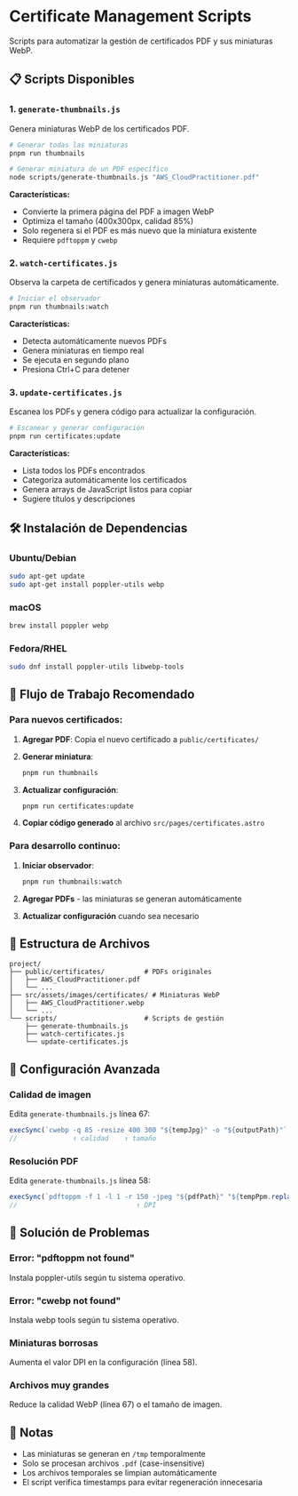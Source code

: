 # Certificate Management Scripts

Scripts para automatizar la gestión de certificados PDF y sus miniaturas WebP.

## 📋 Scripts Disponibles

### 1. `generate-thumbnails.js`
Genera miniaturas WebP de los certificados PDF.

```bash
# Generar todas las miniaturas
pnpm run thumbnails

# Generar miniatura de un PDF específico
node scripts/generate-thumbnails.js "AWS_CloudPractitioner.pdf"
```

**Características:**
- Convierte la primera página del PDF a imagen WebP
- Optimiza el tamaño (400x300px, calidad 85%)
- Solo regenera si el PDF es más nuevo que la miniatura existente
- Requiere `pdftoppm` y `cwebp`

### 2. `watch-certificates.js`
Observa la carpeta de certificados y genera miniaturas automáticamente.

```bash
# Iniciar el observador
pnpm run thumbnails:watch
```

**Características:**
- Detecta automáticamente nuevos PDFs
- Genera miniaturas en tiempo real
- Se ejecuta en segundo plano
- Presiona Ctrl+C para detener

### 3. `update-certificates.js`
Escanea los PDFs y genera código para actualizar la configuración.

```bash
# Escanear y generar configuración
pnpm run certificates:update
```

**Características:**
- Lista todos los PDFs encontrados
- Categoriza automáticamente los certificados
- Genera arrays de JavaScript listos para copiar
- Sugiere títulos y descripciones

## 🛠️ Instalación de Dependencias

### Ubuntu/Debian
```bash
sudo apt-get update
sudo apt-get install poppler-utils webp
```

### macOS
```bash
brew install poppler webp
```

### Fedora/RHEL
```bash
sudo dnf install poppler-utils libwebp-tools
```

## 🚀 Flujo de Trabajo Recomendado

### Para nuevos certificados:

1. **Agregar PDF**: Copia el nuevo certificado a `public/certificates/`

2. **Generar miniatura**: 
   ```bash
   pnpm run thumbnails
   ```

3. **Actualizar configuración**:
   ```bash
   pnpm run certificates:update
   ```

4. **Copiar código generado** al archivo `src/pages/certificates.astro`

### Para desarrollo continuo:

1. **Iniciar observador**:
   ```bash
   pnpm run thumbnails:watch
   ```

2. **Agregar PDFs** - las miniaturas se generan automáticamente

3. **Actualizar configuración** cuando sea necesario

## 📁 Estructura de Archivos

```
project/
├── public/certificates/          # PDFs originales
│   ├── AWS_CloudPractitioner.pdf
│   └── ...
├── src/assets/images/certificates/ # Miniaturas WebP
│   ├── AWS_CloudPractitioner.webp
│   └── ...
└── scripts/                      # Scripts de gestión
    ├── generate-thumbnails.js
    ├── watch-certificates.js
    └── update-certificates.js
```

## 🔧 Configuración Avanzada

### Calidad de imagen
Edita `generate-thumbnails.js` línea 67:
```javascript
execSync(`cwebp -q 85 -resize 400 300 "${tempJpg}" -o "${outputPath}"`, { stdio: 'ignore' });
//              ↑ calidad    ↑ tamaño
```

### Resolución PDF
Edita `generate-thumbnails.js` línea 58:
```javascript
execSync(`pdftoppm -f 1 -l 1 -r 150 -jpeg "${pdfPath}" "${tempPpm.replace('.ppm', '')}"`, { stdio: 'ignore' });
//                              ↑ DPI
```

## 🐛 Solución de Problemas

### Error: "pdftoppm not found"
Instala poppler-utils según tu sistema operativo.

### Error: "cwebp not found"  
Instala webp tools según tu sistema operativo.

### Miniaturas borrosas
Aumenta el valor DPI en la configuración (línea 58).

### Archivos muy grandes
Reduce la calidad WebP (línea 67) o el tamaño de imagen.

## 📝 Notas

- Las miniaturas se generan en `/tmp` temporalmente
- Solo se procesan archivos `.pdf` (case-insensitive)
- Los archivos temporales se limpian automáticamente
- El script verifica timestamps para evitar regeneración innecesaria